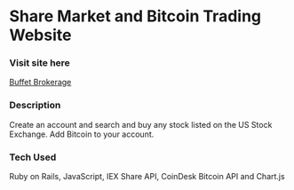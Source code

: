 # Share Market and Bitcoin Trading Website

### Visit site here

[Buffet Brokerage](https://buffetbrokerage.herokuapp.com/)

### Description

Create an account and search and buy any stock listed on the US Stock Exchange. Add Bitcoin to your account.

### Tech Used

Ruby on Rails, JavaScript, IEX Share API, CoinDesk Bitcoin API and Chart.js 
